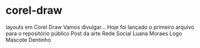 # corel-draw
 layouts em Corel Draw 
 Vamos divulgar...
 Hoje foi lançado o primeiro arquivo para o repositório público
Post da arte Rede Social Luana Moraes
Logo Mascote Dentinho
